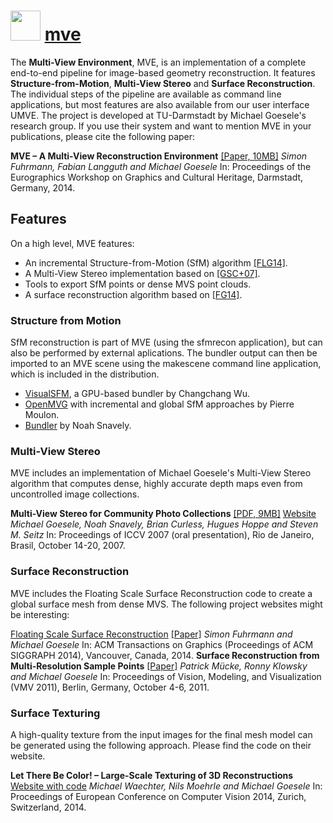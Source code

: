 # <img src="https://cdn.jsdelivr.net/gh/olafhaag/chocolatey-packages@master/automatic/mve/umve.png" width="48" height="48"/> [mve](https://chocolatey.org/packages/mve)

The __Multi-View Environment__, MVE, is an implementation of a complete end-to-end pipeline for image-based geometry reconstruction. It features **Structure-from-Motion**, **Multi-View Stereo** and **Surface Reconstruction**. The individual steps of the pipeline are available as command line applications, but most features are also available from our user interface UMVE. The project is developed at TU-Darmstadt by Michael Goesele's research group.
If you use their system and want to mention MVE in your publications, please cite the following paper:

**MVE – A Multi-View Reconstruction Environment** [[Paper, 10MB]](http://www.gcc.tu-darmstadt.de/media/gcc/papers/Fuhrmann-2014-MVE.pdf)
*Simon Fuhrmann, Fabian Langguth and Michael Goesele*
In: Proceedings of the Eurographics Workshop on Graphics and Cultural Heritage, Darmstadt, Germany, 2014.

## Features
On a high level, MVE features:

* An incremental Structure-from-Motion (SfM) algorithm [[FLG14]](http://www.gcc.tu-darmstadt.de/media/gcc/papers/Fuhrmann-2014-MVE.pdf).
* A Multi-View Stereo implementation based on [[GSC+07]](http://www.gcc.tu-darmstadt.de/media/gcc/papers/Goesele-2007-MVS.pdf).
* Tools to export SfM points or dense MVS point clouds.
* A surface reconstruction algorithm based on [[FG14]](http://www.gcc.tu-darmstadt.de/media/gcc/papers/Fuhrmann-2014-FSS.pdf).

### Structure from Motion
SfM reconstruction is part of MVE (using the sfmrecon application), but can also be performed by external aplications. The bundler output can then be imported to an MVE scene using the makescene command line application, which is included in the distribution.

* [VisualSFM](https://chocolatey.org/packages/visualsfm), a GPU-based bundler by Changchang Wu.
* [OpenMVG](http://imagine.enpc.fr/~moulonp/openMVG/) with incremental and global SfM approaches by Pierre Moulon.
* [Bundler](http://phototour.cs.washington.edu/bundler/) by Noah Snavely.

### Multi-View Stereo
MVE includes an implementation of Michael Goesele's Multi-View Stereo algorithm that computes dense, highly accurate depth maps even from uncontrolled image collections.

**Multi-View Stereo for Community Photo Collections** [[PDF, 9MB]](http://grail.cs.washington.edu/projects/mvscpc/) [Website](http://grail.cs.washington.edu/projects/mvscpc/)
*Michael Goesele, Noah Snavely, Brian Curless, Hugues Hoppe and Steven M. Seitz*
In: Proceedings of ICCV 2007 (oral presentation), Rio de Janeiro, Brasil, October 14-20, 2007.

### Surface Reconstruction
MVE includes the Floating Scale Surface Reconstruction code to create a global surface mesh from dense MVS. The following project websites might be interesting:

[Floating Scale Surface Reconstruction](http://www.gcc.tu-darmstadt.de/home/proj/fssr/index.en.jsp) [[Paper]](http://www.gcc.tu-darmstadt.de/media/gcc/papers/Fuhrmann-2014-FSS.pdf)
*Simon Fuhrmann and Michael Goesele*
In: ACM Transactions on Graphics (Proceedings of ACM SIGGRAPH 2014), Vancouver, Canada, 2014.
**Surface Reconstruction from Multi-Resolution Sample Points** [[Paper]](http://www.gcc.tu-darmstadt.de/media/gcc/papers/Muecke_2011_SRM.pdf)
*Patrick Mücke, Ronny Klowsky and Michael Goesele*
In: Proceedings of Vision, Modeling, and Visualization (VMV 2011), Berlin, Germany, October 4-6, 2011.

### Surface Texturing
A high-quality texture from the input images for the final mesh model can be generated using the following approach. Please find the code on their website.

**Let There Be Color! – Large-Scale Texturing of 3D Reconstructions** [Website with code](http://www.gcc.tu-darmstadt.de/home/proj/texrecon/index.en.jsp)
*Michael Waechter, Nils Moehrle and Michael Goesele*
In: Proceedings of European Conference on Computer Vision 2014, Zurich, Switzerland, 2014.
